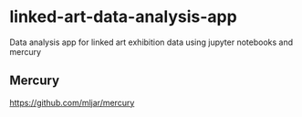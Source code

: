 # linked-art-data-analysis-app

Data analysis app for linked art exhibition data using jupyter notebooks and mercury 


## Mercury
https://github.com/mljar/mercury